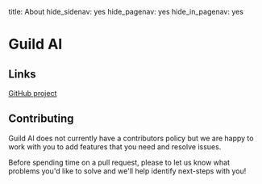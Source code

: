 title: About
hide_sidenav: yes
hide_pagenav: yes
hide_in_pagenav: yes

# Guild AI

## Links

[GitHub project](alias:guild-github)

## Contributing

Guild AI does not currently have a contributors policy but we are
happy to work with you to add features that you need and resolve
issues.

Before spending time on a pull request, please
[](alias:open-an-issue) to let us know what problems you'd like to
solve and we'll help identify next-steps with you!
